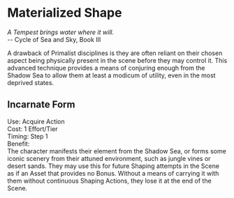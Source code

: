 # Materialized Shape

*A Tempest brings water where it will.*  
-- Cycle of Sea and Sky, Book III

A drawback of Primalist disciplines is they are often reliant on their chosen aspect being physically present in the scene before they may control it. This advanced technique provides a means of conjuring enough from the Shadow Sea to allow them at least a modicum of utility, even in the most deprived states.

## Incarnate Form
Use: Acquire Action  
Cost: 1 Effort/Tier  
Timing: Step 1  
Benefit:  
The character manifests their element from the Shadow Sea, or forms some iconic scenery from their attuned environment, such as jungle vines or desert sands. They may use this for future Shaping attempts in the Scene as if an Asset that provides no Bonus. Without a means of carrying it with them without continuous Shaping Actions, they lose it at the end of the Scene.